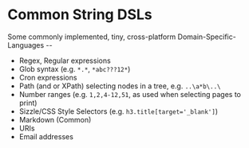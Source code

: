 # Common String DSLs

Some commonly implemented, tiny, cross-platform Domain-Specific-Languages -- 

- Regex, Regular expressions
- Glob syntax (e.g. `*.*`, `*abc???12*`)
- Cron expressions
- Path (and or XPath) selecting nodes in a tree, e.g. `..\a*b\..\`
- Number ranges (e.g. `1,2,4-12,51`, as used when selecting pages to print) 
- Sizzle/CSS Style Selectors (e.g. `h3.title[target='_blank']`)
- Markdown (Common)
- URIs
- Email addresses
